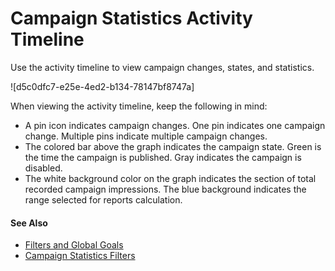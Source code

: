 

# Campaign Statistics Activity Timeline

Use the activity timeline to view campaign changes, states, and statistics.

![d5c0dfc7-e25e-4ed2-b134-78147bf8747a]

When viewing the activity timeline, keep the following in mind:

  * A pin icon indicates campaign changes. One pin indicates one campaign change. Multiple pins indicate multiple campaign changes.
  * The colored bar above the graph indicates the campaign state. Green is the time the campaign is published. Gray indicates the campaign is disabled.
  * The white background color on the graph indicates the section of total recorded campaign impressions. The blue background indicates the range selected for reports calculation.

#### See Also

  * [Filters and Global Goals](https://help.salesforce.com/s/articleView?id=sf.mc_pers_filter_and_goal.htm&language=en_US&type=5 "Establishing filters and global goals to better monitor the results of specific campaigns and gauge the impact of campaigns against overall business goals.")
  * [Campaign Statistics Filters](https://help.salesforce.com/s/articleView?id=sf.mc_pers_campaign_statistics_filters.htm&language=en_US&type=5 "Use campaign statistics filters to focus on how various subgroups behave in a campaign. You can view statistics based on selected results filters, tailor statistics output to account for outliers, view statistics by attribution and activity, or compare baselines.")

